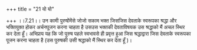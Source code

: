 +++
title = "21 यो यो"

+++
।।7.21।। उन कामी पुरुषोंमेंसे जोजो सकाम भक्त जिसजिस देवताके स्वरूपका
श्रद्धा और भक्तियुक्त होकर अर्चनपूजन करना चाहता है उसउस भक्तकी
देवताविषयक उस श्रद्धाको मैं अचल स्थिर कर देता हूँ। अभिप्राय यह कि जो
पुरुष पहले स्वभावसे ही प्रवृत्त हुआ जिस श्रद्धाद्वारा जिस देवताके
स्वरूपका पूजन करना चाहता है (उस पुरुषकी उसी श्रद्धाको मैं स्थिर कर देता
हूँ )।
